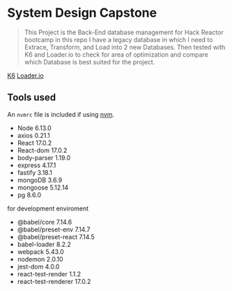 # System Design Capstone

> This Project is the Back-End database management for Hack Reactor bootcamp
> in this repo I have a legacy database
> in which I need to Extrace, Transform, and Load into 2 new Databases.
> Then tested with K6 and Loader.io to check for area of optimization
> and compare which Database is best suited for the project.

[K6](https://k6.io/docs/getting-started/running-k6/)
[Loader.io](https://loader.io/)

## Tools used

An `nvmrc` file is included if using [nvm](https://github.com/creationix/nvm).

- Node 6.13.0
- axios 0.21.1
- React 17.0.2
- React-dom 17.0.2
- body-parser 1.19.0
- express 4.17.1
- fastify 3.18.1
- mongoDB 3.6.9
- mongoose 5.12.14
- pg 8.6.0

for development enviroment
- @babel/core 7.14.6
- @babel/preset-env 7.14.7
- @babel/preset-react 7.14.5
- babel-loader 8.2.2
- webpack 5.43.0
- nodemon 2.0.10
- jest-dom 4.0.0
- react-test-render 1.1.2
- react-test-renderer 17.0.2

